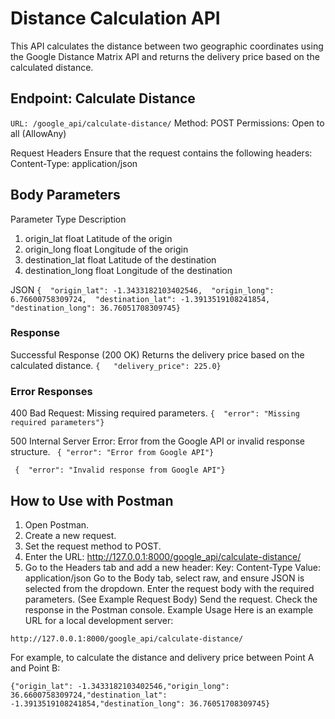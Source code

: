 # Distance Calculation API

This API calculates the distance between two geographic coordinates using the Google Distance Matrix API and returns the delivery price based on the calculated distance.

## Endpoint: Calculate Distance

`URL: /google_api/calculate-distance/`
Method: POST
Permissions: Open to all (AllowAny)

Request Headers
Ensure that the request contains the following headers:
Content-Type: application/json

## Body Parameters

Parameter Type Description

1. origin_lat float Latitude of the origin
2. origin_long float Longitude of the origin
3. destination_lat float Latitude of the destination
4. destination_long float Longitude of the destination

JSON
`{  "origin_lat": -1.3433182103402546,  "origin_long": 6.76600758309724,  "destination_lat": -1.3913519108241854,  "destination_long": 36.76051708309745}`

### Response

Successful Response (200 OK)
Returns the delivery price based on the calculated distance.
`{   "delivery_price": 225.0}`

### Error Responses

400 Bad Request: Missing required parameters.
`{  "error": "Missing required parameters"}`

500 Internal Server Error: Error from the Google API or invalid response structure.
` { "error": "Error from Google API"}`

` {  "error": "Invalid response from Google API"}`

## How to Use with Postman

1. Open Postman.
2. Create a new request.
3. Set the request method to POST.
4. Enter the URL: http://127.0.0.1:8000/google_api/calculate-distance/
5. Go to the Headers tab and add a new header:
   Key: Content-Type
   Value: application/json
   Go to the Body tab, select raw, and ensure JSON is selected from the dropdown.
   Enter the request body with the required parameters. (See Example Request Body)
   Send the request.
   Check the response in the Postman console.
   Example Usage
   Here is an example URL for a local development server:

`http://127.0.0.1:8000/google_api/calculate-distance/`

For example, to calculate the distance and delivery price between Point A and Point B:

`{"origin_lat": -1.3433182103402546,"origin_long": 36.6600758309724,"destination_lat": -1.3913519108241854,"destination_long": 36.76051708309745}`
